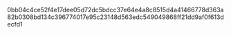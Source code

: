 0bb04c4ce52f4e17dee05d72dc5bdcc37e64e4a8c8515d4a41466778d363a82b0308bd134c396774017e95c23148d563edc549049868ff21dd9af0f613decfd1
